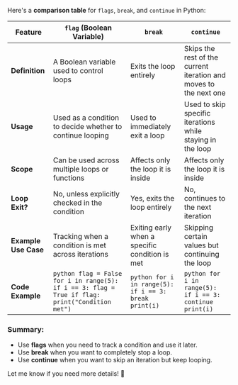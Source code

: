 Here's a **comparison table** for `flags`, `break`, and `continue` in Python:

|Feature|`flag` (Boolean Variable)|`break`|`continue`|
|---|---|---|---|
|**Definition**|A Boolean variable used to control loops|Exits the loop entirely|Skips the rest of the current iteration and moves to the next one|
|**Usage**|Used as a condition to decide whether to continue looping|Used to immediately exit a loop|Used to skip specific iterations while staying in the loop|
|**Scope**|Can be used across multiple loops or functions|Affects only the loop it is inside|Affects only the loop it is inside|
|**Loop Exit?**|No, unless explicitly checked in the condition|Yes, exits the loop entirely|No, continues to the next iteration|
|**Example Use Case**|Tracking when a condition is met across iterations|Exiting early when a specific condition is met|Skipping certain values but continuing the loop|
|**Code Example**|`python flag = False for i in range(5): if i == 3: flag = True if flag: print("Condition met")`|`python for i in range(5): if i == 3: break print(i)`|`python for i in range(5): if i == 3: continue print(i)`|

### **Summary:**

- Use **flags** when you need to track a condition and use it later.
- Use **break** when you want to completely stop a loop.
- Use **continue** when you want to skip an iteration but keep looping.

Let me know if you need more details! 🚀